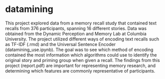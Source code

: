 # datamining

This project explored data from a memory recall study that contained text recalls from 376 participants, spanning 16 different stories. Data was obtained from the Dynamic Perception and Memory Lab at Columbia University. The project utilized different ways of encoding text recalls such as TF-IDF (.rmd) and the Universal Sentence Encoder (datamining_use.ipynb). The goal was to see which method of encoding contained the most information which algorithms could use to identify the original story and priming group when given a recall. The findings from this project (report.pdf) are important for representing memory research, and determining which features are commonly representative of participants.
